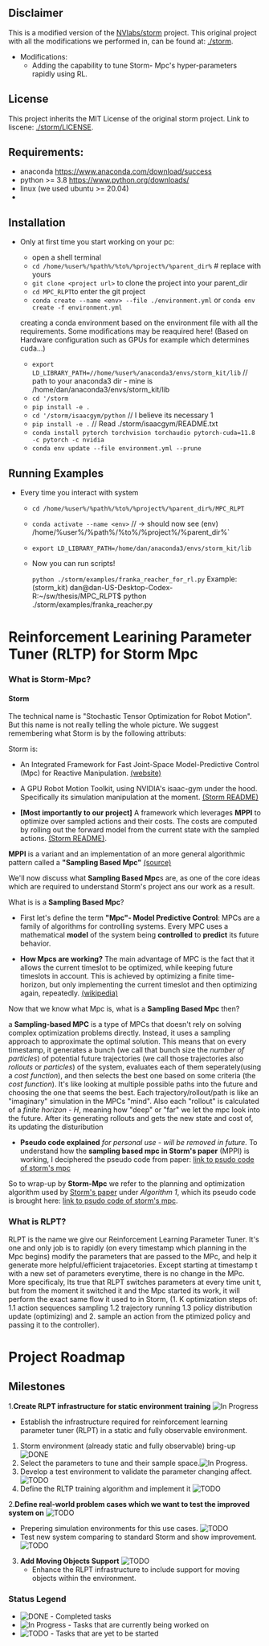 
## Disclaimer
This is a modified version of the [NVlabs/storm](https://github.com/NVlabs/storm) project.
This original project with all the modifications we performed in, can be found at: [./storm](./storm). 
- Modifications:
    - Adding the capability to tune Storm- Mpc's hyper-parameters rapidly using RL.
## License
This project inherits the MIT License of the original storm project. 
Link to liscene: [./storm/LICENSE](./storm/LICENSE). 
## Requirements:
- anaconda https://www.anaconda.com/download/success 
- python >= 3.8 https://www.python.org/downloads/
- linux (we used ubuntu >= 20.04)
- 
## Installation 

- Only at first time you start working on your pc:

    - open a shell terminal
    - `cd /home/%user%/%path%/%to%/%project%/%parent_dir%` # replace with yours
    - `git clone <project url>` to clone the project into your parent_dir
    - `cd MPC_RLPT`to enter the git project
    - `conda create --name <env> --file ./environment.yml`  or `conda env create -f environment.yml` 

    creating a conda environment based on the environment file with all the requirements. Some modifications may be reaquired here! (Based on Hardware configuration such as GPUs for example which determines cuda...)
    - `export LD_LIBRARY_PATH=//home/%user%/anaconda3/envs/storm_kit/lib` // path to your anaconda3 dir - mine is /home/dan/anaconda3/envs/storm_kit/lib 
    - `cd '/storm`
    - `pip install -e .`
    - `cd '/storm/isaacgym/python` // I believe its necessary 1
    - `pip install -e .` // Read ./storm/isaacgym/README.txt
    - `conda install pytorch torchvision torchaudio pytorch-cuda=11.8 -c pytorch -c nvidia`
    - `conda env update --file environment.yml --prune`
    

## Running Examples
- Every time you interact with system
    - `cd /home/%user%/%path%/%to%/%project%/%parent_dir%/MPC_RLPT`  
    - `conda activate --name <env>` // -> should now see (env) /home/%user%/%path%/%to%/%project%/%parent_dir%`
    - `export LD_LIBRARY_PATH=/home/dan/anaconda3/envs/storm_kit/lib`
    
    - Now you can run scripts!

        `python ./storm/examples/franka_reacher_for_rl.py`
        Example: (storm_kit) dan@dan-US-Desktop-Codex-R:~/sw/thesis/MPC_RLPT$ python ./storm/examples/franka_reacher.py 


 



# Reinforcement Learining Parameter Tuner (RLTP) for Storm Mpc



### What is Storm-Mpc?
#### Storm

The technical name is "Stochastic Tensor Optimization for Robot Motion". But this name is not really telling the whole picture. We suggest remembering what Storm is by the following attributs:

Storm is:

- An Integrated Framework for Fast Joint-Space Model-Predictive Control (Mpc) for Reactive Manipulation. [(website)](https://sites.google.com/view/manipulation-mpc/home)

- A GPU Robot Motion Toolkit, using NVIDIA's isaac-gym under the hood. Specifically its simulation manipulation at the moment. [(Storm README)](./storm/README.md)

- **[Most importantly to our project]** A framework which leverages **MPPI** to optimize over sampled actions and their costs. The costs are computed by rolling out the forward model from the current state with the sampled actions. [(Storm README)](./storm/README.md). 

**MPPI** is a variant and an implementation of an more general algorithmic pattern called a **"Sampling Based Mpc"** [(source)](https://markus-x-buchholz.medium.com/model-predictive-path-integral-mppi-control-in-c-b13ea594ca20) 

We'll now discuss what **Sampling Based Mpc**s are, as one of the core ideas which are required to understand Storm's project ans our work as a result. 
    
What is is a **Sampling Based Mpc**?
- First let's define the term **"Mpc"- Model Predictive Control**: 
    MPCs are a family of algorithms for controlling systems. Every MPC uses a mathematical **model** of the system being **controlled** to **predict** its future behavior. 

- **How Mpcs are working?** The main advantage of MPC is the fact that it allows the current timeslot to be optimized, while keeping future timeslots in account. This is achieved by optimizing a finite time-horizon, but only implementing the current timeslot and then optimizing again, repeatedly. [(wikipedia)](https://en.wikipedia.org/wiki/Model_predictive_control) 

Now that we know what Mpc is, what is a **Sampling Based Mpc** then?

a **Sampling-based MPC**  is a type of MPCs that doesn't rely on solving complex optimization problems directly. Instead, it uses a sampling approach to approximate the optimal solution. This means that on every timestamp, it generates a bunch (we call that bunch size the *number of particles*) of potential future trajectories (we call those trajectories also *rollouts* or *particles*) of the system, evaluates each of them seperately(using a *cost function*), and then selects the best one based on some criteria (the *cost function*). It's like looking at multiple possible paths into the future and choosing the one that seems the best. Each trajectory/rollout/path is like an "imaginary" simulation in the MPCs "mind". Also each "rollout" is calculated of a *finite horizon - H*, meaning how "deep" or "far" we let the mpc look into the future. After its generating rollouts and gets the new state and cost of, its updating the disturibution 
    
- **Pseudo code explained** *for personal use - will be removed in future.* To understand how the **sampling based mpc in Storm's paper**  (MPPI) is working, I deciphered the pseudo code from paper:
[link to psudo code of storm's mpc](https://docs.google.com/document/d/1CD7iObyP0k57gRCfo41qpGV2F-6hcC0CKYMkpfdAiJY/edit?usp=sharing)



So to wrap-up by **Storm-Mpc** we refer to the planning and optimization algorithm used by [Storm's paper](https://arxiv.org/pdf/2104.13542) under *Algorithm 1*, which its pseudo code is brought here: [link to psudo code of storm's mpc](https://docs.google.com/document/d/1CD7iObyP0k57gRCfo41qpGV2F-6hcC0CKYMkpfdAiJY/edit?usp=sharing). 

### What is RLPT?
RLPT is the name we give our Reinforcement Learning Parameter Tuner. It's one and only job is to rapidly (on every timestamp which planning in the Mpc begins) modify the parameters that are passed to the MPc, and help it generate more helpful/efficient trajacetories. Except starting at timestamp t with a new set of parameters everytime, there is no change in the MPc. More specificaly, Its true that RLPT switches parameters at every time unit t, but from the moment it switched it and the Mpc started its work, it will perform the exact same flow it used to in Storm, (1. K optimization steps of: 1.1 action sequences sampling 1.2 trajectory running 1.3 policy distribution update (optimizing) and 2. sample an action from the ptimized policy and passing it to the controller).   



# Project Roadmap

## Milestones

1.**Create RLPT infrastructure for static environment training** ![In Progress](https://img.shields.io/badge/-In%20Progress-yellow) 
   - Establish the infrastructure required for reinforcement learning parameter tuner (RLPT) in a static and fully observable environment.
   1. Storm environment (already static and fully observable) bring-up ![DONE](https://img.shields.io/badge/-DONE-green)
   2. Select the parameters to tune and their sample space.![In Progress](https://img.shields.io/badge/-In%20Progress-yellow).
   3. Develop a test environment to validate the parameter changing affect. ![TODO](https://img.shields.io/badge/-TODO-red) 
   4. Define the RLTP  training algorithm and implement it ![TODO](https://img.shields.io/badge/-TODO-red)  

2.**Define real-world problem cases which we want to test the improved system on** ![TODO](https://img.shields.io/badge/-TODO-red) 
- Prepering simulation environments for this use cases. ![TODO](https://img.shields.io/badge/-TODO-red) 
- Test new system comparing to standard Storm and show improvement. ![TODO](https://img.shields.io/badge/-TODO-red) 

3. **Add Moving Objects Support** ![TODO](https://img.shields.io/badge/-TODO-red) 
   - Enhance the RLPT infrastructure to include support for moving objects within the environment.
   


### Status Legend
- ![DONE](https://img.shields.io/badge/-DONE-green) - Completed tasks
- ![In Progress](https://img.shields.io/badge/-In%20Progress-yellow) - Tasks that are currently being worked on
- ![TODO](https://img.shields.io/badge/-TODO-red) - Tasks that are yet to be started


 